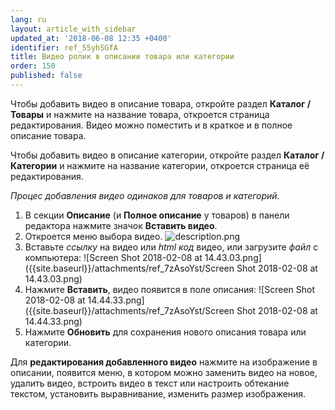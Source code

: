 ```yaml
---
lang: ru
layout: article_with_sidebar
updated_at: '2018-06-08 12:35 +0400'
identifier: ref_55yhSGfA
title: Видео ролик в описании товара или категории
order: 150
published: false
---
```

Чтобы добавить видео в описание товара, откройте раздел **Каталог / Товары** и нажмите на название товара, откроется страница редактирования. Видео можно поместить и в краткое и в полное описание товара.

Чтобы добавить видео в описание категории, откройте раздел **Каталог / Категории** и нажмите на название категории, откроется страница её редактирования.

_Процес добавления видео одинаков для товаров и категорий._

1.  В секции **Описание** (и **Полное описание** у товаров) в панели редактора нажмите значок **Вставить видео**. 
2.  Откроется меню выбора видео.
    ![description.png]({{site.baseurl}}/attachments/ref_7zAsoYst/description.png)
3.  Вставьте _ссылку_ на видео или _html код_ видео, или загрузите _файл_ с компьютера:
![Screen Shot 2018-02-08 at 14.43.03.png]({{site.baseurl}}/attachments/ref_7zAsoYst/Screen Shot 2018-02-08 at 14.43.03.png)
4.  Нажмите **Вставить**, видео появится в поле описания:
    ![Screen Shot 2018-02-08 at 14.44.33.png]({{site.baseurl}}/attachments/ref_7zAsoYst/Screen Shot 2018-02-08 at 14.44.33.png)
5.  Нажмите **Обновить** для сохранения нового описания товара или категории. 

Для **редактирования добавленного видео** нажмите на изображение в описании, появится меню, в котором можно заменить видео на новое, удалить видео, встроить видео в текст или настроить обтекание текстом, установить выравнивание, изменить размер изображения.

